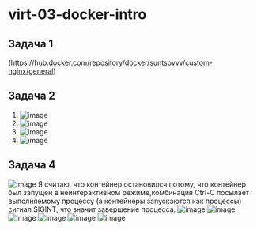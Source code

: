 # virt-03-docker-intro        
## Задача 1
(https://hub.docker.com/repository/docker/suntsovvv/custom-nginx/general)
## Задача 2
1. ![image](https://github.com/suntsovvv/virt-03-docker-intro/assets/154943765/8e9de5ff-452f-4271-b42b-d881ccd33aa0)
2. ![image](https://github.com/suntsovvv/virt-03-docker-intro/assets/154943765/cf6c6e42-c999-4f10-b1ec-94770e5c7758)
3. ![image](https://github.com/suntsovvv/virt-03-docker-intro/assets/154943765/65a9d67f-15ef-41dc-b7e1-316a5b513cf7)
4. ![image](https://github.com/suntsovvv/virt-03-docker-intro/assets/154943765/8f8db8cb-af61-40e1-9f14-f40a0dcc0b45)
## Задача 4
![image](https://github.com/suntsovvv/virt-03-docker-intro/assets/154943765/d87a2977-cb58-4ea4-98ad-451a8a56cadc)
Я считаю, что контейнер остановился потому, что контейнер был запущен в неинтерактивном режиме,комбинация Ctrl-C посылает выполняемому процессу (а контейнеры запускаются как процессы) сигнал SIGINT, что значит завершение процесса.
![image](https://github.com/suntsovvv/virt-03-docker-intro/assets/154943765/d5471d64-f2d9-4949-81fa-2de2670dd701)
![image](https://github.com/suntsovvv/virt-03-docker-intro/assets/154943765/98bb0bb1-2537-4104-b253-fd7bc0abf26e)
![image](https://github.com/suntsovvv/virt-03-docker-intro/assets/154943765/98447126-1c9c-4053-ab79-408c2b122341)
![image](https://github.com/suntsovvv/virt-03-docker-intro/assets/154943765/aa4fc5a3-4be2-471a-8ab7-ca2997036352)
![image](https://github.com/suntsovvv/virt-03-docker-intro/assets/154943765/20bde314-ecbb-442b-9988-c9f85216d5cf)
![image](https://github.com/suntsovvv/virt-03-docker-intro/assets/154943765/a79076e8-8edd-499c-9cd2-b48f0bcf1202)














